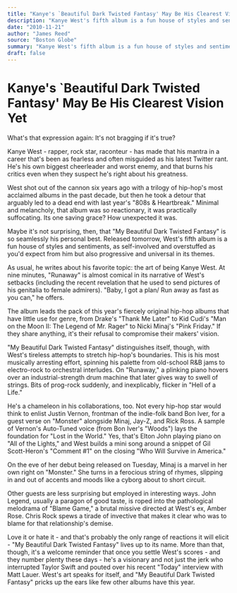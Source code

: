 ```yaml
---
title: "Kanye's `Beautiful Dark Twisted Fantasy' May Be His Clearest Vision Yet"
description: "Kanye West's fifth album is a fun house of styles and sentiments, as self-involved and overstuffed as you'd expect from him. At nine minutes, \"Runaway\" is almost comical in its narrative. The album le..."
date: "2010-11-21"
author: "James Reed"
source: "Boston Globe"
summary: "Kanye West's fifth album is a fun house of styles and sentiments, as self-involved and overstuffed as you'd expect from him. At nine minutes, \"Runaway\" is almost comical in its narrative. The album leads the pack of this year's fiercely original hip-hop albums that have little use for genre."
draft: false
---
```


# Kanye's `Beautiful Dark Twisted Fantasy' May Be His Clearest Vision Yet

What's that expression again: It's not bragging if it's true?

Kanye West - rapper, rock star, raconteur - has made that his mantra in a career that's been as fearless and often misguided as his latest Twitter rant. He's his own biggest cheerleader and worst enemy, and that burns his critics even when they suspect he's right about his greatness.

West shot out of the cannon six years ago with a trilogy of hip-hop's most acclaimed albums in the past decade, but then he took a detour that arguably led to a dead end with last year's "808s & Heartbreak." Minimal and melancholy, that album was so reactionary, it was practically suffocating. Its one saving grace? How unexpected it was.

Maybe it's not surprising, then, that "My Beautiful Dark Twisted Fantasy" is so seamlessly his personal best. Released tomorrow, West's fifth album is a fun house of styles and sentiments, as self-involved and overstuffed as you'd expect from him but also progressive and universal in its themes.

As usual, he writes about his favorite topic: the art of being Kanye West. At nine minutes, "Runaway" is almost comical in its narrative of West's setbacks (including the recent revelation that he used to send pictures of his genitalia to female admirers). "Baby, I got a plan/ Run away as fast as you can," he offers.

The album leads the pack of this year's fiercely original hip-hop albums that have little use for genre, from Drake's "Thank Me Later" to Kid Cudi's "Man on the Moon II: The Legend of Mr. Rager" to Nicki Minaj's "Pink Friday." If they share anything, it's their refusal to compromise their makers' vision.

"My Beautiful Dark Twisted Fantasy" distinguishes itself, though, with West's tireless attempts to stretch hip-hop's boundaries. This is his most musically arresting effort, spinning his palette from old-school R&B jams to electro-rock to orchestral interludes. On "Runaway," a plinking piano hovers over an industrial-strength drum machine that later gives way to swell of strings. Bits of prog-rock suddenly, and inexplicably, flicker in "Hell of a Life."

He's a chameleon in his collaborations, too. Not every hip-hop star would think to enlist Justin Vernon, frontman of the indie-folk band Bon Iver, for a guest verse on "Monster" alongside Minaj, Jay-Z, and Rick Ross. A sample of Vernon's Auto-Tuned voice (from Bon Iver's "Woods") lays the foundation for "Lost in the World." Yes, that's Elton John playing piano on "All of the Lights," and West builds a mini song around a snippet of Gil Scott-Heron's "Comment #1" on the closing "Who Will Survive in America."

On the eve of her debut being released on Tuesday, Minaj is a marvel in her own right on "Monster." She turns in a ferocious string of rhymes, slipping in and out of accents and moods like a cyborg about to short circuit.

Other guests are less surprising but employed in interesting ways. John Legend, usually a paragon of good taste, is roped into the pathological melodrama of "Blame Game," a brutal missive directed at West's ex, Amber Rose. Chris Rock spews a tirade of invective that makes it clear who was to blame for that relationship's demise.

Love it or hate it - and that's probably the only range of reactions it will elicit - "My Beautiful Dark Twisted Fantasy" lives up to its name. More than that, though, it's a welcome reminder that once you settle West's scores - and they number plenty these days - he's a visionary and not just the jerk who interrupted Taylor Swift and pouted over his recent "Today" interview with Matt Lauer. West's art speaks for itself, and "My Beautiful Dark Twisted Fantasy" pricks up the ears like few other albums have this year.
